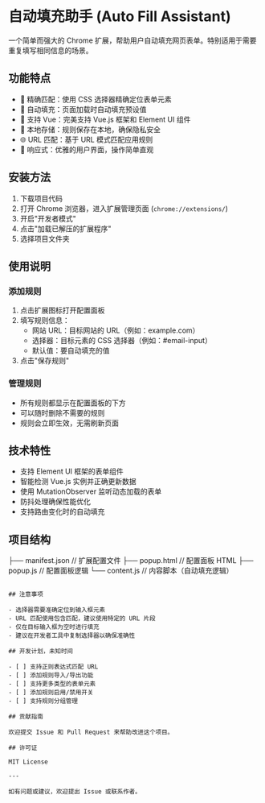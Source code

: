 # 自动填充助手 (Auto Fill Assistant)

一个简单而强大的 Chrome 扩展，帮助用户自动填充网页表单。特别适用于需要重复填写相同信息的场景。

## 功能特点

- 🎯 精确匹配：使用 CSS 选择器精确定位表单元素
- 🔄 自动填充：页面加载时自动填充预设值
- 🎨 支持 Vue：完美支持 Vue.js 框架和 Element UI 组件
- 💾 本地存储：规则保存在本地，确保隐私安全
- 🌐 URL 匹配：基于 URL 模式匹配应用规则
- 📱 响应式：优雅的用户界面，操作简单直观

## 安装方法

1. 下载项目代码
2. 打开 Chrome 浏览器，进入扩展管理页面 (`chrome://extensions/`)
3. 开启"开发者模式"
4. 点击"加载已解压的扩展程序"
5. 选择项目文件夹

## 使用说明

### 添加规则

1. 点击扩展图标打开配置面板
2. 填写规则信息：
   - 网站 URL：目标网站的 URL（例如：example.com）
   - 选择器：目标元素的 CSS 选择器（例如：#email-input）
   - 默认值：要自动填充的值
3. 点击"保存规则"

### 管理规则

- 所有规则都显示在配置面板的下方
- 可以随时删除不需要的规则
- 规则会立即生效，无需刷新页面

## 技术特性

- 支持 Element UI 框架的表单组件
- 智能检测 Vue.js 实例并正确更新数据
- 使用 MutationObserver 监听动态加载的表单
- 防抖处理确保性能优化
- 支持路由变化时的自动填充

## 项目结构 

├── manifest.json // 扩展配置文件
├── popup.html // 配置面板 HTML
├── popup.js // 配置面板逻辑
└── content.js // 内容脚本（自动填充逻辑）
```

## 注意事项

- 选择器需要准确定位到输入框元素
- URL 匹配使用包含匹配，建议使用特定的 URL 片段
- 仅在目标输入框为空时进行填充
- 建议在开发者工具中复制选择器以确保准确性

## 开发计划，未知时间

- [ ] 支持正则表达式匹配 URL
- [ ] 添加规则导入/导出功能
- [ ] 支持更多类型的表单元素
- [ ] 添加规则启用/禁用开关
- [ ] 支持规则分组管理

## 贡献指南

欢迎提交 Issue 和 Pull Request 来帮助改进这个项目。

## 许可证

MIT License

---

如有问题或建议，欢迎提出 Issue 或联系作者。